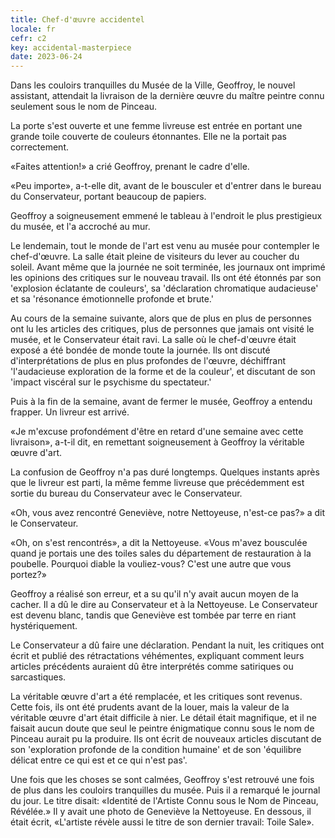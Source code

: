 ```yaml
---
title: Chef-d'œuvre accidentel
locale: fr
cefr: c2
key: accidental-masterpiece
date: 2023-06-24
---
```


Dans les couloirs tranquilles du Musée de la Ville, Geoffroy, le nouvel assistant, attendait la livraison de la dernière œuvre du maître peintre connu seulement sous le nom de Pinceau.

La porte s'est ouverte et une femme livreuse est entrée en portant une grande toile couverte de couleurs étonnantes. Elle ne la portait pas correctement.

«Faites attention!» a crié Geoffroy, prenant le cadre d'elle.

«Peu importe», a-t-elle dit, avant de le bousculer et d'entrer dans le bureau du Conservateur, portant beaucoup de papiers.

Geoffroy a soigneusement emmené le tableau à l'endroit le plus prestigieux du musée, et l'a accroché au mur.

Le lendemain, tout le monde de l'art est venu au musée pour contempler le chef-d'œuvre. La salle était pleine de visiteurs du lever au coucher du soleil. Avant même que la journée ne soit terminée, les journaux ont imprimé les opinions des critiques sur le nouveau travail. Ils ont été étonnés par son 'explosion éclatante de couleurs', sa 'déclaration chromatique audacieuse' et sa 'résonance émotionnelle profonde et brute.'

Au cours de la semaine suivante, alors que de plus en plus de personnes ont lu les articles des critiques, plus de personnes que jamais ont visité le musée, et le Conservateur était ravi. La salle où le chef-d'œuvre était exposé a été bondée de monde toute la journée. Ils ont discuté d'interprétations de plus en plus profondes de l'œuvre, déchiffrant 'l'audacieuse exploration de la forme et de la couleur', et discutant de son 'impact viscéral sur le psychisme du spectateur.'

Puis à la fin de la semaine, avant de fermer le musée, Geoffroy a entendu frapper. Un livreur est arrivé.

«Je m'excuse profondément d'être en retard d'une semaine avec cette livraison», a-t-il dit, en remettant soigneusement à Geoffroy la véritable œuvre d'art.

La confusion de Geoffroy n'a pas duré longtemps. Quelques instants après que le livreur est parti, la même femme livreuse que précédemment est sortie du bureau du Conservateur avec le Conservateur.

«Oh, vous avez rencontré Geneviève, notre Nettoyeuse, n'est-ce pas?» a dit le Conservateur.

«Oh, on s'est rencontrés», a dit la Nettoyeuse. «Vous m'avez bousculée quand je portais une des toiles sales du département de restauration à la poubelle. Pourquoi diable la vouliez-vous? C'est une autre que vous portez?»

Geoffroy a réalisé son erreur, et a su qu'il n'y avait aucun moyen de la cacher. Il a dû le dire au Conservateur et à la Nettoyeuse. Le Conservateur est devenu blanc, tandis que Geneviève est tombée par terre en riant hystériquement.

Le Conservateur a dû faire une déclaration. Pendant la nuit, les critiques ont écrit et publié des rétractations véhémentes, expliquant comment leurs articles précédents auraient dû être interprétés comme satiriques ou sarcastiques.

La véritable œuvre d'art a été remplacée, et les critiques sont revenus. Cette fois, ils ont été prudents avant de la louer, mais la valeur de la véritable œuvre d'art était difficile à nier. Le détail était magnifique, et il ne faisait aucun doute que seul le peintre énigmatique connu sous le nom de Pinceau aurait pu la produire. Ils ont écrit de nouveaux articles discutant de son 'exploration profonde de la condition humaine' et de son 'équilibre délicat entre ce qui est et ce qui n'est pas'.

Une fois que les choses se sont calmées, Geoffroy s'est retrouvé une fois de plus dans les couloirs tranquilles du musée. Puis il a remarqué le journal du jour. Le titre disait: «Identité de l'Artiste Connu sous le Nom de Pinceau, Révélée.» Il y avait une photo de Geneviève la Nettoyeuse. En dessous, il était écrit, «L'artiste révèle aussi le titre de son dernier travail: Toile Sale».